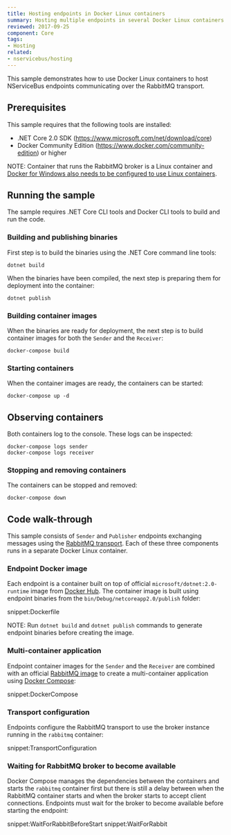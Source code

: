 ```yaml
---
title: Hosting endpoints in Docker Linux containers
summary: Hosting multiple endpoints in several Docker Linux containers managed by Docker Compose
reviewed: 2017-09-25
component: Core
tags:
- Hosting
related:
- nservicebus/hosting
---
```


This sample demonstrates how to use Docker Linux containers to host NServiceBus endpoints communicating over the RabbitMQ transport.

## Prerequisites

This sample requires that the following tools are installed:

  - .NET Core 2.0 SDK (https://www.microsoft.com/net/download/core)
  - Docker Community Edition (https://www.docker.com/community-edition) or higher

NOTE: Container that runs the RabbitMQ broker is a Linux container and [Docker for Windows also needs to be configured to use Linux containers](https://docs.docker.com/docker-for-windows/#switch-between-windows-and-linux-containers).

## Running the sample

The sample requires .NET Core CLI tools and Docker CLI tools to build and run the code.

### Building and publishing binaries

First step is to build the binaries using the .NET Core command line tools:

```
dotnet build
```

When the binaries have been compiled, the next step is preparing them for deployment into the container:

```
dotnet publish
```

### Building container images

When the binaries are ready for deployment, the next step is to build container images for both the `Sender` and the `Receiver`:

```
docker-compose build
```

### Starting containers

When the container images are ready, the containers can be started:

```
docker-compose up -d
```

## Observing containers

Both containers log to the console. These logs can be inspected:

```
docker-compose logs sender
docker-compose logs receiver
```

### Stopping and removing containers

The containers can be stopped and removed:

```
docker-compose down
```

## Code walk-through

This sample consists of `Sender` and `Publisher` endpoints exchanging messages using the [RabbitMQ transport](/transports/rabbitmq). Each of these three components runs in a separate Docker Linux container.

### Endpoint Docker image

Each endpoint is a container built on top of official `microsoft/dotnet:2.0-runtime` image from [Docker Hub](https://hub.docker.com/). The container image is built using endpoint binaries from the `bin/Debug/netcoreapp2.0/publish` folder:

snippet:Dockerfile

NOTE: Run `dotnet build` and `dotnet publish` commands to generate endpoint binaries before creating the image.

### Multi-container application

Endpoint container images for the `Sender` and the `Receiver` are combined with an official [RabbitMQ image](https://hub.docker.com/_/rabbitmq/) to create a multi-container application using [Docker Compose](https://docs.docker.com/compose/):

snippet:DockerCompose

### Transport configuration

Endpoints configure the RabbitMQ transport to use the broker instance running in the `rabbitmq` container:

snippet:TransportConfiguration

### Waiting for RabbitMQ broker to become available

Docker Compose manages the dependencies between the containers and starts the `rabbitmq` container first but there is still a delay between when the RabbitMQ container starts and when the broker starts to accept client connections. Endpoints must wait for the broker to become available before starting the endpoint:

snippet:WaitForRabbitBeforeStart
snippet:WaitForRabbit
